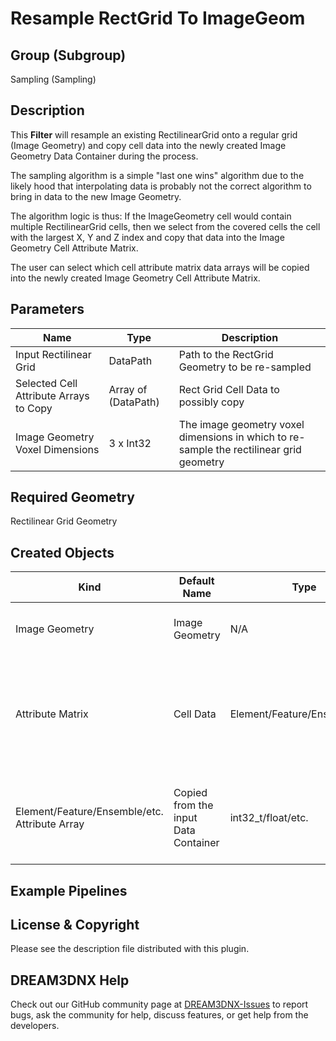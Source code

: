 # Resample RectGrid To ImageGeom

## Group (Subgroup) 

Sampling (Sampling)

## Description 

This **Filter** will resample an existing RectilinearGrid onto a regular grid (Image Geometry) and copy cell data into the newly created Image Geometry Data Container during the process.

The sampling algorithm is a simple "last one wins" algorithm due to the likely hood that interpolating data is probably not the correct algorithm to bring in data to the new Image Geometry.

The algorithm logic is thus: If the ImageGeometry cell would contain multiple RectilinearGrid cells, then we select from the covered cells the cell with the largest X, Y and Z index and copy that data into the Image Geometry Cell Attribute Matrix.

The user can select which cell attribute matrix data arrays will be copied into the newly created Image Geometry Cell Attribute Matrix.

## Parameters 

| Name | Type | Description |
|------|------|------|
| Input Rectilinear Grid| DataPath | Path to the RectGrid Geometry to be re-sampled |
| Selected Cell Attribute Arrays to Copy | Array of (DataPath) | Rect Grid Cell Data to possibly copy |
| Image Geometry Voxel Dimensions | 3 x Int32  | The image geometry voxel dimensions in which to re-sample the rectilinear grid geometry |

## Required Geometry 

Rectilinear Grid Geometry

## Created Objects 

| Kind                      | Default Name | Type     | Comp. Dims | Description                                 |
|---------------------------|--------------|----------|------------|---------------------------------------------|
| Image Geometry | Image Geometry | N/A | N/A | Path to the created Image Geometry |
|   Attribute Matrix   | Cell Data | Element/Feature/Ensemble/etc. | N/A | The name of the cell data Attribute Matrix created with the Image Geometry |
| Element/Feature/Ensemble/etc. Attribute Array | Copied from the input Data Container | int32_t/float/etc. | (1)/(3)/etc. | Cell level arrays copied over from the input to the resampled geometry |

## Example Pipelines 

## License & Copyright 

Please see the description file distributed with this plugin.

## DREAM3DNX Help

Check out our GitHub community page at [DREAM3DNX-Issues](https://github.com/BlueQuartzSoftware/DREAM3DNX-Issues) to report bugs, ask the community for help, discuss features, or get help from the developers.



